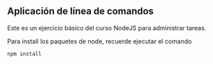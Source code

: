 ## Aplicación de línea de comandos

Este es un ejercicio básico del curso NodeJS para administrar tareas.

Para install los paquetes de node, recuerde ejecutar el comando

```
npm install
```
